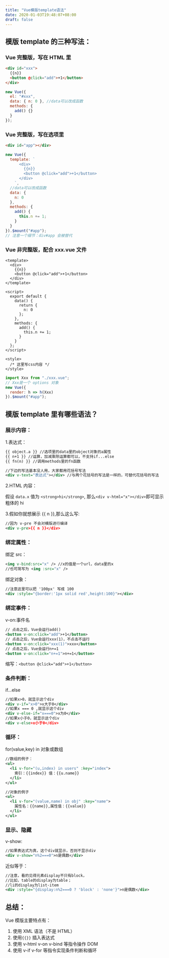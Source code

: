 ```yaml
---
title: "Vue模版template语法"
date: 2020-01-03T19:48:07+08:00
draft: false
---
```


## 模版 template 的三种写法：

### Vue 完整版，写在 HTML 里

```html
<div id="xxx">
  {{n}}
  <button @click="add">+1</button>
</div>
```

```javascript
new Vue({
  el: "#xxx",
  data: { n: 0 }, //data可以改成函数
  methods: {
    add() {}
  }
});
```

### Vue 完整版，写在选项里

```html
<div id="app"></div>
```

```javascript
new Vue({
  template: `
      <div>
        {{n}}
        <button @click="add">+1</button>
      </div>
    `,
  //data可以改成函数
  data: {
    n: 0
  },
  methods: {
    add() {
      this.n += 1;
    }
  }
}).$mount("#app");
// 注意一个细节：div#app 会被替代
```

### Vue 非完整版，配合 xxx.vue 文件

```
<template>
  <div>
    {{n}}
    <button @click="add">+1</button>
  </div>
</template>

<script>
  export default {
    data() {
      return {
        n: 0
      };
    },
    methods: {
      add() {
        this.n += 1;
      }
    }
  };
</script>

<style>
  /* 这里写css内容 */
</style>
```

```javascript
import Xxx from "./xxx.vue";
// Xxx是一个 options 对象
new Vue({
  render: h => h(Xxx)
}).$mount("#app");
```

## 模版 template 里有哪些语法？

### 展示内容：

1.表达式：

```xml
{{ object.a }} //选项里的data里的object对象的a属性
{{ n+1 }} //运算，加减乘除运算都可以，不支持if...else
{{ fn(n) }} //调用methods里的fn函数

//下边的写法基本没人用，大家都用花括号写法
<div v-text="表达式"></div> //与两个花括号的写法是一样的，可替代花括号的写法
```

2.HTML 内容：

假设 `data.x` 值为 `<strong>hi</strong>`, 那么`<div v-html="x"></div>`即可显示粗体的 hi

3.假如你就想展示 {{ n }},那么这么写:

```xml
//因为 v-pre 不会对模版进行编译
<div v-pre>{{ n }}</div>
```

### 绑定属性：

绑定 src：

```xml
<img v-bind:src="x" /> //x的值是一个url，data里的x
//也可简写为 <img :src="x" />
```

绑定对象：

```xml
//注意这里可以把 '100px' 写成 100
<div :style="{border:'1px solid red',height:100}"></div>
```

### 绑定事件：

v-on:事件名

```xml
// 点击之后，Vue会运行add()
<button v-on:click="add">+1</button>
// 点击之后，Vue会运行xxx(1)，不点击不运行
<button v-on:click="xxx(1)">xxx</button>
// 点击之后，Vue会运行n+=1
<button v-on:click="n+=1">n+=1</button>
```

缩写：`<button @click="add">+1</button>`

### 条件判断：

if...else

```xml
//如果x>0，就显示这个div
<div v-if="x>0">x大于0</div>
//如果x === 0 ,就显示这个div
<div v-else-if="x===0">x为0</div>
//如果x小于0，就显示这个div
<div v-else>x小于0</div>
```

### 循环：

for(value,key) in 对象或数组

```xml
//数组的例子：
<ul>
  <li v-for="(u,index) in users" :key="index">
    索引：{{index}} 值：{{u.name}}
  </li>
</ul>

//对象的例子
<ul>
  <li v-for="(value,name) in obj" :key="name">
    属性名：{{name}},属性值：{{value}}
  </li>
</ul>
```

### 显示、隐藏

v-show:

```xml
//如果表达式为真，这个div就显示，否则不显示div
<div v-show="n%2===0">n是偶数</div>
```

近似等于：

```xml
//注意，看的见得元素display不只有block，
//比如，table的display为table；
//li的display为list-item
<div :style="{display:n%2===0 ? 'block' : 'none'}">n是偶数</div>
```

## 总结：

Vue 模版主要特点有：

1. 使用 XML 语法（不是 HTML）
2. 使用`{{}}` 插入表达式
3. 使用 v-html v-on v-bind 等指令操作 DOM
4. 使用 v-if v-for 等指令实现条件判断和循环
